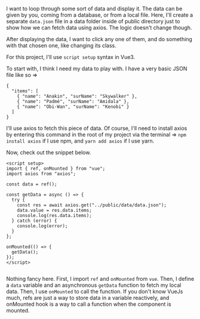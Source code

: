 I want to loop through some sort of data and display it. The data can be given by you, coming from a database, or from a local file. Here, I'll create a separate `data.json` file in a data folder inside of public directory just to show how we can fetch data using axios. The logic doesn't change though.

After displaying the data, I want to click any one of them, and do something with that chosen one, like changing its class.

For this project, I'll use `script setup` syntax in Vue3.

To start with, I think I need my data to play with. I have a very basic JSON file like so =>

```
{
  "items": [
    { "name": "Anakin", "surName": "Skywalker" },
    { "name": "Padmé", "surName": "Amidala" },
    { "name": "Obi-Wan", "surName": "Kenobi" }
  ]
}

```

I'll use axios to fetch this piece of data. Of course, I'll need to install axios by entering this command in the root of my project via the terminal => `npm install axios` if I use npm, and `yarn add axios` if I use yarn.

Now, check out the snippet below.

```
<script setup>
import { ref, onMounted } from "vue";
import axios from "axios";

const data = ref();

const getData = async () => {
  try {
    const res = await axios.get("../public/data/data.json");
    data.value = res.data.items;
    console.log(res.data.items);
  } catch (error) {
    console.log(error);
  }
};

onMounted(() => {
  getData();
});
</script>


```

Nothing fancy here. First, I import `ref` and `onMounted` from `vue`. Then, I define a `data` variable and an asynchronous `getData` function to fetch my local data. Then, I use `onMounted` to call the function. If you don't know VueJs much, refs are just a way to store data in a variable reactively, and onMounted hook is a way to call a function when the component is mounted.
